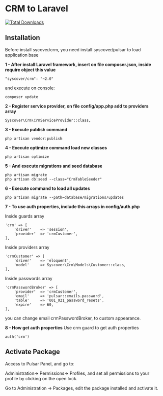 # CRM to Laravel

[![Total Downloads](https://poser.pugx.org/syscover/crm/downloads)](https://packagist.org/packages/syscover/crm)

## Installation

Before install sycover/crm, you need install syscover/pulsar to load application base

**1 - After install Laravel framework, insert on file composer.json, inside require object this value**
```
"syscover/crm": "~2.0"
```
and execute on console:
```
composer update
```

**2 - Register service provider, on file config/app.php add to providers array**
```
Syscover\Crm\CrmServiceProvider::class,
```

**3 - Execute publish command**
```
php artisan vendor:publish
```

**4 - Execute optimize command load new classes**
```
php artisan optimize
```

**5 - And execute migrations and seed database**
```
php artisan migrate
php artisan db:seed --class="CrmTableSeeder"
```

**6 - Execute command to load all updates**
```
php artisan migrate --path=database/migrations/updates
```

**7 - To use auth properties, include this arrays in config/auth.php**

Inside guards array
```
'crm' => [
    'driver'    => 'session',
    'provider'  => 'crmCustomer',
],
```

Inside providers array
```
'crmCustomer' => [
    'driver'    => 'eloquent',
    'model'     => Syscover\Crm\Models\Customer::class,
],
```

Inside passwords array
```
'crmPasswordBroker' => [
    'provider'  => 'crmCustomer',
    'email'     => 'pulsar::emails.password',
    'table'     => '001_021_password_resets',
    'expire'    => 60,
],
```

you can change email crmPasswordBroker, to custom appearance.

**8 - How get auth properties**
Use crm guard to get auth properties
```
auth('crm')
```


## Activate Package
Access to Pulsar Panel, and go to:
 
Administration-> Permissions-> Profiles, and set all permissions to your profile by clicking on the open lock.<br>

Go to Administration -> Packages, edit the package installed and activate it.